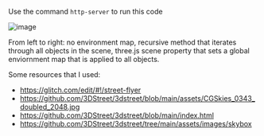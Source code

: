 Use the command `http-server` to run this code

![image](https://user-images.githubusercontent.com/39531367/148474263-db1e8dae-e7fd-4793-806c-eeaf3d9bb214.png)

From left to right: no environment map, recursive method that iterates through all objects in the scene, three.js scene property that sets a global enviornment map that is applied to all objects.

Some resources that I used:
- https://glitch.com/edit/#!/street-flyer
- https://github.com/3DStreet/3dstreet/blob/main/assets/CGSkies_0343_doubled_2048.jpg
- https://github.com/3DStreet/3dstreet/blob/main/index.html
- https://github.com/3DStreet/3dstreet/tree/main/assets/images/skybox
